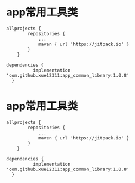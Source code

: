 # app常用工具类
```
allprojects {
		repositories {
			...
			maven { url 'https://jitpack.io' }
		}
	}
  ```

  ```
  dependencies {
	        implementation 'com.github.xue12311:app_common_library:1.0.8'
	}
  ```
# app常用工具类
```
allprojects {
		repositories {
			...
			maven { url 'https://jitpack.io' }
		}
	}
  ```

  ```
  dependencies {
	        implementation 'com.github.xue12311:app_common_library:1.0.8'
	}
  ```
